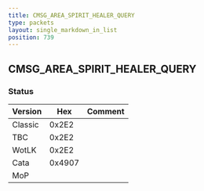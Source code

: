 ```yaml
---
title: CMSG_AREA_SPIRIT_HEALER_QUERY
type: packets
layout: single_markdown_in_list
position: 739
---
```


## CMSG_AREA_SPIRIT_HEALER_QUERY

### Status

Version    | Hex        | Comment
---------- | ---------- | ---------- 
Classic    | 0x2E2      |
TBC        | 0x2E2      |
WotLK      | 0x2E2      |
Cata       | 0x4907     |
MoP        |            |